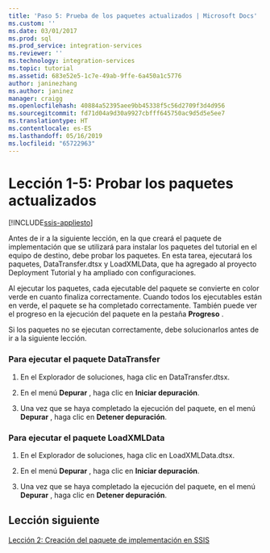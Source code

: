 ```yaml
---
title: 'Paso 5: Prueba de los paquetes actualizados | Microsoft Docs'
ms.custom: ''
ms.date: 03/01/2017
ms.prod: sql
ms.prod_service: integration-services
ms.reviewer: ''
ms.technology: integration-services
ms.topic: tutorial
ms.assetid: 683e52e5-1c7e-49ab-9ffe-6a450a1c5776
author: janinezhang
ms.author: janinez
manager: craigg
ms.openlocfilehash: 40884a52395aee9bb45338f5c56d2709f3d4d956
ms.sourcegitcommit: fd71d04a9d30a9927cbfff645750ac9d5d5e5ee7
ms.translationtype: HT
ms.contentlocale: es-ES
ms.lasthandoff: 05/16/2019
ms.locfileid: "65722963"
---
```

# <a name="lesson-1-5---testing-the-updated-packages"></a>Lección 1-5: Probar los paquetes actualizados

[!INCLUDE[ssis-appliesto](../includes/ssis-appliesto-ssvrpluslinux-asdb-asdw-xxx.md)]


Antes de ir a la siguiente lección, en la que creará el paquete de implementación que se utilizará para instalar los paquetes del tutorial en el equipo de destino, debe probar los paquetes. En esta tarea, ejecutará los paquetes, DataTransfer.dtsx y LoadXMLData, que ha agregado al proyecto Deployment Tutorial y ha ampliado con configuraciones.  
  
Al ejecutar los paquetes, cada ejecutable del paquete se convierte en color verde en cuanto finaliza correctamente. Cuando todos los ejecutables están en verde, el paquete se ha completado correctamente. También puede ver el progreso en la ejecución del paquete en la pestaña **Progreso** .  
  
Si los paquetes no se ejecutan correctamente, debe solucionarlos antes de ir a la siguiente lección.  
  
### <a name="to-run-the-datatransfer-package"></a>Para ejecutar el paquete DataTransfer  
  
1.  En el Explorador de soluciones, haga clic en DataTransfer.dtsx.  
  
2.  En el menú **Depurar** , haga clic en **Iniciar depuración**.  
  
3.  Una vez que se haya completado la ejecución del paquete, en el menú **Depurar** , haga clic en **Detener depuración**.  
  
### <a name="to-run-the-loadxmldata-package"></a>Para ejecutar el paquete LoadXMLData  
  
1.  En el Explorador de soluciones, haga clic en LoadXMLData.dtsx.  
  
2.  En el menú **Depurar** , haga clic en **Iniciar depuración**.  
  
3.  Una vez que se haya completado la ejecución del paquete, en el menú **Depurar** , haga clic en **Detener depuración**.  
  
## <a name="next-lesson"></a>Lección siguiente  
[Lección 2: Creación del paquete de implementación en SSIS](../integration-services/lesson-2-create-the-deployment-bundle-in-ssis.md)  
  
  
  
